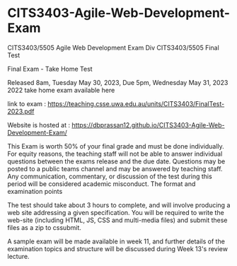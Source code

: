 # CITS3403-Agile-Web-Development-Exam
 CITS3403/5505 Agile Web Development Exam
Div CITS3403/5505 Final Test


Final Exam - Take Home Test

Released 8am, Tuesday May 30, 2023, Due 5pm, Wednesday May 31, 2023 2022 take home exam available here

link to exam : https://teaching.csse.uwa.edu.au/units/CITS3403/FinalTest-2023.pdf

Website is hosted at : https://dbprassan12.github.io/CITS3403-Agile-Web-Development-Exam/

This Exam is worth 50% of your final grade and must be done individually. For equity reasons, the teaching staff will not be able to answer individual questions between the exams release and the due date. Questions may be posted to a public teams channel and may be answered by teaching staff. Any communication, commentary, or discussion of the test during this period will be considered academic misconduct.
The format and examination points

The test should take about 3 hours to complete, and will involve producing a web site addressing a given specification. You will be required to write the web-site (including HTML, JS, CSS and multi-media files) and submit these files as a zip to cssubmit.

A sample exam will be made available in week 11, and further details of the examination topics and structure will be discussed during Week 13's review lecture. 

